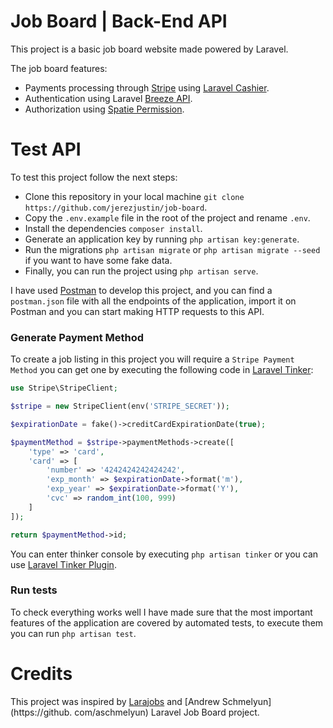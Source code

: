 # Job Board | Back-End API

This project is a basic job board website made powered by Laravel. 

The job board features:

- Payments processing through [Stripe](https://stripe.com/) using [Laravel Cashier](https://laravel.com/docs/10.x/billing).
- Authentication using Laravel [Breeze API](https://laravel.com/docs/10.x/starter-kits#breeze-and-next).
- Authorization using [Spatie Permission](https://spatie.be/docs/laravel-permission/).

# Test API

To test this project follow the next steps:

- Clone this repository in your local machine `git clone https://github.com/jerezjustin/job-board`.
- Copy the `.env.example` file in the root of the project and rename `.env`. 
- Install the dependencies `composer install`.
- Generate an application key by running `php artisan key:generate`.
- Run the migrations `php artisan migrate` or `php artisan migrate --seed` if you want to have some fake data.
- Finally, you can run the project using `php artisan serve`.

I have used [Postman](https://www.postman.com/) to develop this project, and you can find a `postman.json` file with all the endpoints of the 
application, import it on Postman and you can start making HTTP requests to this API.

### Generate Payment Method

To create a job listing in this project you will require a `Stripe Payment Method` you can get one by executing the 
following code in [Laravel Tinker](https://laravel.com/docs/10.x/artisan#tinker):

```php
use Stripe\StripeClient;

$stripe = new StripeClient(env('STRIPE_SECRET'));

$expirationDate = fake()->creditCardExpirationDate(true);

$paymentMethod = $stripe->paymentMethods->create([
    'type' => 'card',
    'card' => [
        'number' => '4242424242424242',
        'exp_month' => $expirationDate->format('m'),
        'exp_year' => $expirationDate->format('Y'),
        'cvc' => random_int(100, 999)
    ]
]);

return $paymentMethod->id;
```

You can enter thinker console by executing `php artisan tinker` or you can use [Laravel Tinker Plugin](https://github.com/Roboroads/laravel-tinker).

### Run tests

To check everything works well I have made sure that the most important features of the application are covered by 
automated tests, to execute them you can run `php artisan test`.

# Credits

This project was inspired by [Larajobs](https://larajobs.com) and [Andrew Schmelyun](https://github.
com/aschmelyun) Laravel Job Board project.
